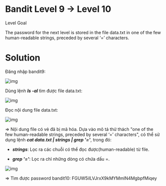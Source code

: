 # Bandit Level 9 → Level 10

Level Goal

The password for the next level is stored in the file data.txt in one of the few human-readable strings, preceded by several ‘=’ characters.

# Solution

Đăng nhập bandit9: 

![img](34)

Dùng lệnh ***ls -al*** tìm được file data.txt: 

![img](35)

Đọc nội dung file data.txt: 

![img](36)

=> Nội dung file có vẻ đã bị mã hóa. Dựa vào mô tả thử thách "one of the few human-readable strings, preceded by several ‘=’ characters", có thể sử dụng lệnh ***cat data.txt | strings | grep '='***, trong đó: 

- ***strings***: Lọc ra các chuỗi có thể đọc được(human-readable) từ file.

- ***grep '='***: Lọc ra chỉ những dòng có chứa dấu =.

![img](37)

=> Tìm được password bandit10: FGUW5ilLVJrxX9kMYMmlN4MgbpfMiqey


